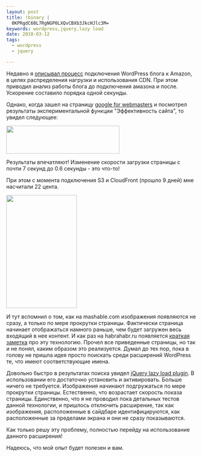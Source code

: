 ```yaml
--- 
layout: post
title: !binary |
  0KPRgdC60L7RgNGP0LXQvCBXb3JkcHJlc3M=
keywords: wordpress,jquery,lazy load
date: 2010-03-12
tags:
  - wordpress
  - jquery

---
```

Недавно я <a href="/2010/03/03/wordpress-amazon/">описывал процесс</a> подключения WordPress блога к Amazon, в целях распределения нагрузки и использования CDN. При этом приводил анализ работы блога до подключения амазона и после. Ускорение составило порядка одной секунды.

Однако, когда зашел на страницу <a href="http://www.google.com/webmasters/tools/" rel="nofollow">google for webmasters</a> и посмотрел результаты экспериментальной функции "Эффективность сайта", то увидел следующее:

<a href="http://static.juev.ru/2010/03/page-speed.png"><img class="aligncenter size-medium wp-image-950" title="page speed" src="http://static.juev.ru/2010/03/page-speed-300x74.png" alt="" width="300" height="74" /></a>

Результаты впечатляют! Изменение скорости загрузки страницы с почти 7 секунд до 0.6 секунды - это что-то!

При этом с момента подключения S3 и CloudFront (прошло 9 дней) мне насчитали 22 цента.

<a href="http://static.juev.ru/2010/03/amazon.png"><img class="aligncenter size-medium wp-image-951" title="amazon" src="http://static.juev.ru/2010/03/amazon-187x300.png" alt="" width="187" height="300" /></a>

И тут вспомнил о том, как на mashable.com изображения появляются не сразу, а только по мере прокрутки страницы. Фактически страница начинает отображаться намного раньше, чем будет загружен весь входящий в нее контент. И как раз на habrahabr.ru появляется <a href="http://habrahabr.ru/blogs/client_side_optimization/87083/" rel="nofollow">краткая заметка</a> про эту технологию. Прочел все приведенные страницы, но так и не понял, каким образом это реализуется. Думал до тех пор, пока в голову не пришла идея просто поискать среди расширений WordPress те, что имеют соответствующие имена.

Довольно быстро в результатах поиска увидел <a href="http://github.com/ayn/wp-jquery-lazy-load/" rel="nofollow">jQuery lazy load plugin</a>. В использовании его достаточно установить и активировать. Больше ничего не требуется. Изображения начинают подгружаться по мере прокрутки страницы. Естественно, что возрастает скорость показа страницы. Единственно, что я не проводил пока детальных тестов данной технологии, и пришлось отключить расширение, так как изображения, расположенные в сайдбаре идентифицируются, как расположенные за пределами экрана и они не сразу показываются.

Как только решу эту проблему, полностью перейду на использование данного расширения!

Надеюсь, что мой опыт будет полезен и вам.
